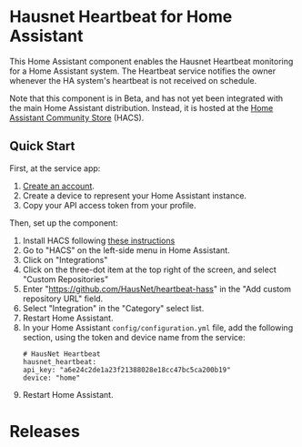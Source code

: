 # Hausnet Heartbeat for Home Assistant

This Home Assistant component enables the Hausnet Heartbeat monitoring for 
a Home Assistant system. The Heartbeat service notifies the owner whenever
the HA system's heartbeat is not received on schedule.

Note that this component is in Beta, and has not yet been integrated with the main Home Assistant
distribution. Instead, it is hosted at the [Home Assistant Community Store](https://hacs.xyz/)
(HACS).

## Quick Start

First, at the service app:

1. [Create an account](https://hausnet.io/heartbeat).
2. Create a device to represent your Home Assistant instance.
3. Copy your API access token from your profile.

Then, set up the component:

1. Install HACS following [these instructions](https://hacs.xyz/docs/installation/installation/)
2. Go to "HACS" on the left-side menu in Home Assistant.
3. Click on "Integrations"
4. Click on the three-dot item at the top right of the screen, and select "Custom Repositories"
5. Enter "https://github.com/HausNet/heartbeat-hass" in the "Add custom repository URL" field.
6. Select "Integration" in the "Category" select list.
7. Restart Home Assistant.
8. In your Home Assistant ```config/configuration.yml``` file, add the following section, using the token
   and device name from the service:
     ```
     # HausNet Heartbeat
     hausnet_heartbeat:
     api_key: "a6e24c2de1a23f21388028e18cc47bc5ca200b19"
     device: "home"
     ```
9. Restart Home Assistant. 

# Releases
